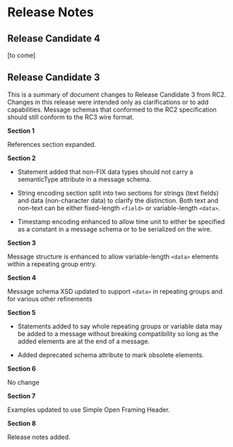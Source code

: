 Release Notes
=============
Release Candidate 4
-------------------
[to come]


Release Candidate 3
-------------------

This is a summary of document changes to Release Candidate 3 from RC2.
Changes in this release were intended only as clarifications or to add
capabilities. Message schemas that conformed to the RC2 specification
should still conform to the RC3 wire format.

**Section 1**

References section expanded.

**Section 2**

-   Statement added that non-FIX data types should not carry a
    semanticType attribute in a message schema.

-   String encoding section split into two sections for strings (text
    fields) and data (non-character data) to clarify the distinction.
    Both text and non-text can be either fixed-length `<field>` or
    variable-length `<data>`.

-   Timestamp encoding enhanced to allow time unit to either be
    specified as a constant in a message schema or to be serialized on
    the wire.

**Section 3**

Message structure is enhanced to allow variable-length `<data>` elements
within a repeating group entry.

**Section 4**

Message schema XSD updated to support `<data>` in repeating groups and
for various other refinements

**Section 5**

-   Statements added to say whole repeating groups or variable data may
    be added to a message without breaking compatibility so long as the
    added elements are at the end of a message.

-   Added deprecated schema attribute to mark obsolete elements.

**Section 6**

No change

**Section 7**

Examples updated to use Simple Open Framing Header.

**Section 8**

Release notes added.
